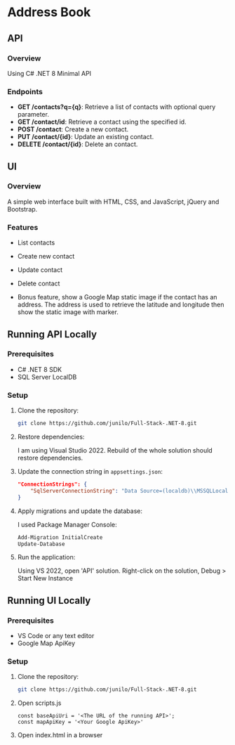 # Address Book

## API

### Overview
Using C# .NET 8 Minimal API

### Endpoints

- **GET /contacts?q={q}**: Retrieve a list of contacts with optional query parameter.
- **GET /contact/id**: Retrieve a contact using the specified id.
- **POST /contact**: Create a new contact.
- **PUT /contact/{id}**: Update an existing contact.
- **DELETE /contact/{id}**: Delete an contact.

## UI

### Overview
A simple web interface built with HTML, CSS, and JavaScript, jQuery and Bootstrap.

### Features
- List contacts
- Create new contact
- Update contact
- Delete contact

- Bonus feature, show a Google Map static image if the contact has an address. The address is used to retrieve the latitude and longitude then show the static image with marker.

## Running API Locally

### Prerequisites
- C# .NET 8 SDK
- SQL Server LocalDB

### Setup
1. Clone the repository:
    ```bash
    git clone https://github.com/junilo/Full-Stack-.NET-8.git
    ```

2. Restore dependencies:

    I am using Visual Studio 2022. Rebuild of the whole solution should restore dependencies.

4. Update the connection string in `appsettings.json`:
    ```json
    "ConnectionStrings": {
        "SqlServerConnectionString": "Data Source=(localdb)\\MSSQLLocalDB;Database=AddressBookDb;Integrated Security=True;Connect Timeout=30;Encrypt=False;Trust Server Certificate=False;Application Intent=ReadWrite;Multi Subnet Failover=False"
    }
    ```

5. Apply migrations and update the database:

	I used Package Manager Console:

	```bash
	Add-Migration InitialCreate
	Update-Database
	```
	

6. Run the application:

   Using VS 2022, open 'API' solution.
   Right-click on the solution, Debug > Start New Instance

## Running UI Locally

### Prerequisites
- VS Code or any text editor
- Google Map ApiKey

### Setup

1. Clone the repository:
    ```bash
    git clone https://github.com/junilo/Full-Stack-.NET-8.git
	
2. Open scripts.js

	```javasript
	const baseApiUri = '<The URL of the running API>';
	const mapApiKey = '<Your Google ApiKey>'
	
3. Open index.html in a browser
	```

